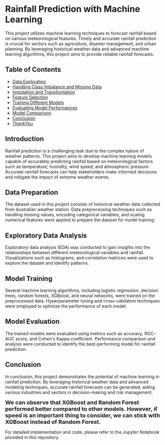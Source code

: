 # Rainfall Prediction with Machine Learning

This project utilizes machine learning techniques to forecast rainfall based on various meteorological features. Timely and accurate rainfall prediction is crucial for sectors such as agriculture, disaster management, and urban planning. By leveraging historical weather data and advanced machine learning algorithms, this project aims to provide reliable rainfall forecasts.

## Table of Contents

- [Data Exploration](1#Data-Exploration)
- [Handling Class Imbalance and Missing Data](#2Handling-Class-Imbalance-Missing-Data)
- [Imputation and Transformation](#3Imputation-and-Transformation)
- [Feature Selection](#4Feature-Selection)
- [Training Different Models](#5-Training-Different-Models)
- [Evaluating Model Performances](#6-Visualizing-Diffrent-Model-Performances)
- [Model Comparison](#7-Model-Comparison)
- [Conclusion](#8-results)
- [ThankYou](#9-results)


## Introduction

Rainfall prediction is a challenging task due to the complex nature of weather patterns. This project aims to develop machine learning models capable of accurately predicting rainfall based on meteorological factors such as temperature, humidity, wind speed, and atmospheric pressure. Accurate rainfall forecasts can help stakeholders make informed decisions and mitigate the impact of extreme weather events.

## Data Preparation

The dataset used in this project consists of historical weather data collected from Australian weather station. Data preprocessing techniques such as handling missing values, encoding categorical variables, and scaling numerical features were applied to prepare the dataset for model training.

## Exploratory Data Analysis

Exploratory data analysis (EDA) was conducted to gain insights into the relationships between different meteorological variables and rainfall. Visualizations such as histograms, and correlation matrices were used to explore the dataset and identify patterns.

## Model Training

Several machine learning algorithms, including logistic regression, decision trees, random forests, XGBoost, and neural networks, were trained on the preprocessed data. Hyperparameter tuning and cross-validation techniques were employed to optimize the performance of each model.

## Model Evaluation

The trained models were evaluated using metrics such as accuracy, ROC-AUC score, and Cohen's Kappa coefficient. Performance comparison and analysis were conducted to identify the best-performing model for rainfall prediction.

## Conclusion

In conclusion, this project demonstrates the potential of machine learning in rainfall prediction. By leveraging historical weather data and advanced modeling techniques, accurate rainfall forecasts can be generated, aiding various industries and sectors in decision-making and risk management.

**<font size="4.99">We can observe that XGBoost and Random Forest performed better compared to other models. However, if speed is an important thing to consider, we can stick with XGBoost instead of Random Forest.</font>**

For detailed implementation and code, please refer to the Jupyter Notebook provided in this repository.


